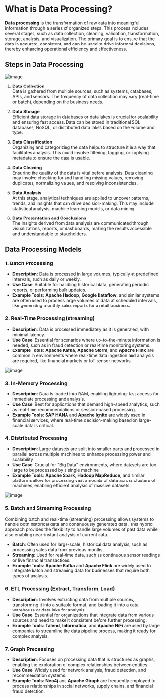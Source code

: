 # What is Data Processing?

**Data processing** is the transformation of raw data into meaningful information through a series of organized steps. This process includes several stages, such as data collection, cleaning, validation, transformation, storage, analysis, and visualization. The primary goal is to ensure that the data is accurate, consistent, and can be used to drive informed decisions, thereby enhancing operational efficiency and effectiveness.

## Steps in Data Processing

![image](https://github.com/user-attachments/assets/916375d2-3ab5-4476-9261-36f6e8363d02)

1. **Data Collection**  
   Data is gathered from multiple sources, such as systems, databases, APIs, and sensors. The frequency of data collection may vary (real-time or batch), depending on the business needs.

2. **Data Storage**  
   Efficient data storage in databases or data lakes is crucial for scalability and ensuring fast access. Data can be stored in traditional SQL databases, NoSQL, or distributed data lakes based on the volume and type.

3. **Data Classification**  
   Organizing and categorizing the data helps to structure it in a way that facilitates analysis. This could involve filtering, tagging, or applying metadata to ensure the data is usable.

4. **Data Cleaning**  
   Ensuring the quality of the data is vital before analysis. Data cleaning may involve checking for and handling missing values, removing duplicates, normalizing values, and resolving inconsistencies.

5. **Data Analysis**  
   At this stage, analytical techniques are applied to uncover patterns, trends, and insights that can drive decision-making. This may include statistical analysis, machine learning models, or data mining.

6. **Data Presentation and Conclusions**  
   The insights derived from data analysis are communicated through visualizations, reports, or dashboards, making the results accessible and understandable to stakeholders.

## Data Processing Models

### 1. Batch Processing

- **Description**: Data is processed in large volumes, typically at predefined intervals, such as daily or weekly.
- **Use Case**: Suitable for handling historical data, generating periodic reports, or performing bulk updates.
- **Example Tools**: **Apache Hadoop**, **Google Dataflow**, and similar systems are often used to process large volumes of data at scheduled intervals, like generating monthly sales reports for a retail business.

### 2. Real-Time Processing (streaming)

- **Description**: Data is processed immediately as it is generated, with minimal latency.
- **Use Case**: Essential for scenarios where up-to-the-minute information is needed, such as in fraud detection or real-time monitoring systems.
- **Example Tools**: **Apache Kafka**, **Apache Storm**, and **Apache Flink** are common in environments where real-time data ingestion and analysis are required, like financial markets or IoT sensor networks.


![image](https://github.com/user-attachments/assets/bf378659-4dd0-4240-906c-1b8e1381578a)

### 3. In-Memory Processing

- **Description**: Data is loaded into RAM, enabling lightning-fast access for immediate processing and analysis.
- **Use Case**: Best for applications that demand high-speed analytics, such as real-time recommendations or session-based processing.
- **Example Tools**: **SAP HANA** and **Apache Ignite** are widely used in financial services, where real-time decision-making based on large-scale data is critical.

### 4. Distributed Processing

- **Description**: Large datasets are split into smaller parts and processed in parallel across multiple machines to enhance processing power and scalability.
- **Use Case**: Crucial for "Big Data" environments, where datasets are too large to be processed by a single machine.
- **Example Tools**: **Apache Spark**, **Hadoop MapReduce**, and similar platforms allow for processing vast amounts of data across clusters of machines, enabling efficient analysis of massive datasets.


![image](https://github.com/user-attachments/assets/0ecac4bd-968c-4c68-82cb-95ab709f8623)


### 5. Batch and Streaming Processing

Combining batch and real-time (streaming) processing allows systems to handle both historical data and continuously generated data. This hybrid approach provides the flexibility to handle large volumes of past data while also enabling near-instant analysis of current data.

- **Batch**: Often used for large-scale, historical data analysis, such as processing sales data from previous months.
- **Streaming**: Used for real-time data, such as continuous sensor readings or live financial transactions.
- **Example Tools**: **Apache Kafka** and **Apache Flink** are widely used to integrate batch and streaming data for businesses that require both types of analysis.

### 6. ETL Processing (Extract, Transform, Load)

- **Description**: Involves extracting data from multiple sources, transforming it into a suitable format, and loading it into a data warehouse or data lake for analysis.
- **Use Case**: Essential for organizations that integrate data from various sources and need to make it consistent before further processing.
- **Example Tools**: **Talend**, **Informatica**, and **Apache NiFi** are used by large companies to streamline the data pipeline process, making it ready for complex analysis.

### 7. Graph Processing

- **Description**: Focuses on processing data that is structured as graphs, enabling the exploration of complex relationships between entities.
- **Use Case**: Widely used for network analysis, fraud detection, and recommendation systems.
- **Example Tools**: **Neo4j** and **Apache Giraph** are frequently employed to process relationships in social networks, supply chains, and financial fraud detection.
